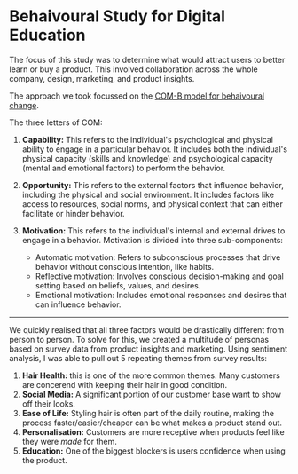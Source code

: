 # Behaivoural Study for Digital Education

The focus of this study was to determine what would attract users to better learn or buy a product. This involved collaboration across the whole company, design, marketing, and product insights. 

The approach we took focussed on the [COM-B model for behaivoural change](https://thedecisionlab.com/reference-guide/organizational-behavior/the-com-b-model-for-behavior-change). 

The three letters of COM:

1. **Capability:** This refers to the individual's psychological and physical ability to engage in a particular behavior. It includes both the individual's physical capacity (skills and knowledge) and psychological capacity (mental and emotional factors) to perform the behavior.

2. **Opportunity:** This refers to the external factors that influence behavior, including the physical and social environment. It includes factors like access to resources, social norms, and physical context that can either facilitate or hinder behavior.

3. **Motivation:** This refers to the individual's internal and external drives to engage in a behavior. Motivation is divided into three sub-components:
   * Automatic motivation: Refers to subconscious processes that drive behavior without conscious intention, like habits.
   * Reflective motivation: Involves conscious decision-making and goal setting based on beliefs, values, and desires.
   * Emotional motivation: Includes emotional responses and desires that can influence behavior.

---

We quickly realised that all three factors would be drastically different from person to person. To solve for this, we created a multitude of personas based on survey data from product insights and marketing. 
Using sentiment analysis, I was able to pull out 5 repeating themes from survey results:

1. **Hair Health:** this is one of the more common themes. Many customers are concerend with keeping their hair in good condition.
2. **Social Media:** A significant portion of our customer base want to show off their looks.
3. **Ease of Life:** Styling hair is often part of the daily routine, making the process faster/easier/cheaper can be what makes a product stand out.
4. **Personalisation:** Customers are more receptive when products feel like they were *made* for them.
5. **Education:** One of the biggest blockers is users confidence when using the product. 
